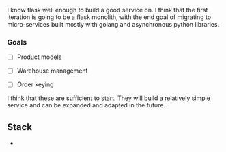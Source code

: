 
I know flask well enough to build a good service on. I think that the first iteration is going to be a flask monolith, with the end goal of migrating to micro-services built mostly with golang and asynchronous python libraries. 

### Goals 
- [ ] Product models
- [ ] Warehouse management
- [ ] Order keying


I think that these are sufficient to start. They will build a relatively simple service and can be expanded and adapted in the future. 

## Stack
-  
